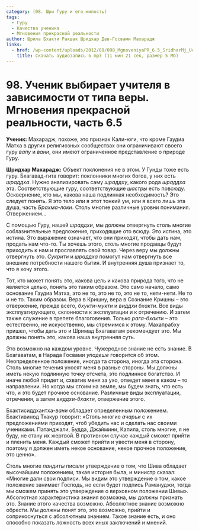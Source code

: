 ```yaml
---
category: (08. Шри Гуру и его милость)
tags:
  - Гуру
  - Качества ученика
  - Мгновения прекрасной реальности
author: Шрила Бхакти Ракшак Шридхар Дев-Госвами Махарадж
links:
  - href: /wp-content/uploads/2012/08/098_MgnoveniyaPR_6.5_SridharMj_Uchenik_vybirayet_uchitelya_v_zavisimosti_ot_tipa_very.mp3
    title: Скачать аудиозапись в mp3 (11 мин 21 сек, размер 5 Мб)
---
```


# 98. Ученик выбирает учителя в зависимости от типа веры. Мгновения прекрасной реальности, часть 6.5

**Ученик:** Махарадж, похоже, это признак Кали-юги, что кроме Гаудиа Матха в других религиозных сообществах они ограничивают своего гуру *вапу* и *вани*, они имеют ограниченное представление о природе Гуру.

**Шридхар Махарадж:** Объект поклонения не в этом. У Гунды тоже есть гуру. Бхагавад-гита говорит: поклонники многих богов, у них есть *шраддха*. Нужно анализировать саму *шраддху*, какого рода *шраддха* эта. Соответствующие гуру, соответствующие *шастры* есть повсюду. Осквернение, кто мы, какова наша подлинная необходимость? Это следует понять. Я это тело или я этот тонкий ум, или я всего лишь эта душа, часть *Брахма-локи*. Столь многие различные уровни понимания. Отвержением…

С помощью Гуру, нашей *шраддхи*, мы должны отвергнуть столь многие соблазнительные предложения, приходящие ото всюду. Это истина, это истина. Это выражение означает, что они приходят, чтобы дать нам, продать нам что-то. Ты хочешь этого, столь многие продавцы будут приходить к нам и прославлять свой товар. Через веру мы должны отвергнуть это. *Сукрити* и *шраддха* помогут нам отвергнуть все внешние потребности нашего бытия. И внутренняя душа признает то, что я хочу этого.

Тот, кто может понять это, какова цель и какова природа того, что не является целью, понять это таким образом. Это само начало, само основание Гаудиа Матха, это не то, это не то, это не то, нети-нети. Не то и не то. Таким образом. Вера в Кришну, вера в Сознание Кришны – это отвержение, прежде всего, *бхукти-мукти* и *виддхи* *бхакти*. Все виды эксплуатирующего, склонности к эксплуатации и к отречению. И затем также служение в трепете благоговения. Только *рага-бхакти* – это естественно, не искусственно, мы стремимся к этому. Махапрабху пришел, чтобы дать это и Шримад Бхагаватам рекомендует это. Мы должны понять это, какова наша внутренняя суть.

Это возможно на каждом уровне. Чужеродное знание не есть знание. В Бхагаватам, в Нарада Госвами *упадеше* говорится об этом. Неопределенное положение, иногда та сторона, иногда эта сторона. Столь многие течения уносят меня в разные стороны. Мы должны иметь некую подлинную точку отсчета, это подлинное богатство. И иначе любой придет и, схватив меня за ухо, отведет меня в каком – то направлении. Но когда мы стоим на земле, мы будем знать, что есть что, и это будет прочное основание. Различные виды эксплуатации, отречения, а затем *виддхи-бхакти*, отвержение этого.

Бхактисиддхантха-*вани* обладает определенным положением. Бхактивинод Тхакур говорит: «Столь многие *ачарьи* с их предложениями приходят, чтоб убедить нас и сделать нас своими учениками. Патанджали, Будда, Джаймини, Капила, столь многие, я не буду, не стану их жертвой. В противном случае каждый сможет прийти и пленить меня. Каждый сможет прийти и увести меня в сторону, поэтому я должен иметь некое основание, некое прочное положение, это ценно».

Столь многие *пандиты* писали утверждение о том, что Шива обладает высочайшим положением, такая история была, и министр сказал: «Многие дали свои подписи. Мы видим это утверждение о том, какое положение занимает Господь, но если будет подпись Рамануджи, тогда мы сможем принять это утверждение о верховном положении Шивы». Абсолютная характеристика знания возможна, мы должны признать это. Знание этого качества возможно. Абсолютное знание возможно обрести. Мы должны понят это, это возможно, прийти и соприкоснуться с абсолютным знанием. Такое знание есть, и оно способно показать ложность всех иных заключений и мнений.

